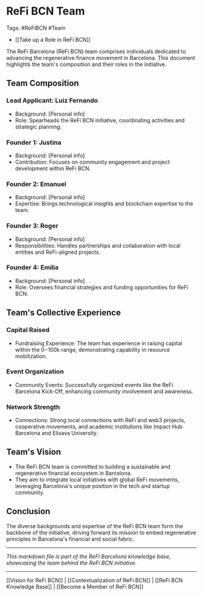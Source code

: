 # ReFi BCN Team
Tags: #ReFiBCN #Team

- [[Take up a Role in ReFi BCN]]

The ReFi Barcelona (ReFi BCN) team comprises individuals dedicated to advancing the regenerative finance movement in Barcelona. This document highlights the team's composition and their roles in the initiative.

## Team Composition

### Lead Applicant: Luiz Fernando

- Background: [Personal info]
- Role: Spearheads the ReFi BCN initiative, coordinating activities and strategic planning.

### Founder 1: Justina

- Background: [Personal info]
- Contribution: Focuses on community engagement and project development within ReFi BCN.

### Founder 2: Emanuel

- Background: [Personal info]
- Expertise: Brings technological insights and blockchain expertise to the team.

### Founder 3: Roger

- Background: [Personal info]
- Responsibilities: Handles partnerships and collaboration with local entities and ReFi-aligned projects.

### Founder 4: Emília

- Background: [Personal info]
- Role: Oversees financial strategies and funding opportunities for ReFi BCN.

## Team's Collective Experience

### Capital Raised

- Fundraising Experience: The team has experience in raising capital within the $0-$100k range, demonstrating capability in resource mobilization.

### Event Organization

- Community Events: Successfully organized events like the ReFi Barcelona Kick-Off, enhancing community involvement and awareness.

### Network Strength

- Connections: Strong local connections with ReFi and web3 projects, cooperative movements, and academic institutions like Impact Hub Barcelona and Elisava University.

## Team's Vision

- The ReFi BCN team is committed to building a sustainable and regenerative financial ecosystem in Barcelona.
- They aim to integrate local initiatives with global ReFi movements, leveraging Barcelona's unique position in the tech and startup community.

## Conclusion

The diverse backgrounds and expertise of the ReFi BCN team form the backbone of the initiative, driving forward its mission to embed regenerative principles in Barcelona's financial and social fabric.

---

*This markdown file is part of the ReFi Barcelona knowledge base, showcasing the team behind the ReFi BCN initiative.*

---

[[Vision for ReFi BCN]] | [[Contextualization of ReFi BCN]] | [[ReFi BCN Knowledge Base]] | [[Become a Member of ReFi BCN]]

